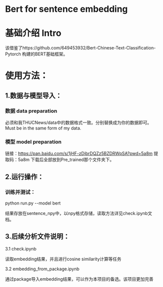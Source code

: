 # Bert for sentence embedding

# 基础介绍 Intro
该借鉴了https://github.com/649453932/Bert-Chinese-Text-Classification-Pytorch 构建的BERT基础框架。

# 使用方法：
## 1.数据与模型导入：
### 数据 data preparation
必须和我THUCNews/data中的数据格式一致。分别替换成为你的数据即可。
Must be in the same form of my data.

### 模型 model preparation

链接：https://pan.baidu.com/s/1jHF-zDibrDQZz5BZDRWpSA?pwd=5a8m 提取码：5a8m
下载后全部放到Pre_trained那个文件夹下。

## 2.运行操作：
### 训练并测试：

python run.py --model bert


结果存放在sentence_npy中，以npy格式存储，读取方法详见check.ipynb文档。
## 3.后续分析文件说明：


3.1 check.ipynb


读取embedding结果，并且进行cosine similarity计算等任务


3.2 embedding_from_package.ipynb


通过package导入embedding结果，可以作为本项目的备选。该项目更加完善
